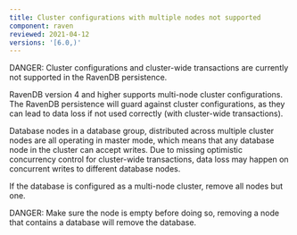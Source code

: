 ```yaml
---
title: Cluster configurations with multiple nodes not supported
component: raven
reviewed: 2021-04-12
versions: '[6.0,)'
---
```


DANGER: Cluster configurations and cluster-wide transactions are currently not supported in the RavenDB persistence. 

RavenDB version 4 and higher supports multi-node cluster configurations. The RavenDB persistence will guard against cluster configurations, as they can lead to data loss if not used correctly (with cluster-wide transactions).

Database nodes in a database group, distributed across multiple cluster nodes are all operating in master mode, which means that any database node in the cluster can accept writes. Due to missing optimistic concurrency control for cluster-wide transactions, data loss may happen on concurrent writes to different database nodes. 

If the database is configured as a multi-node cluster, remove all nodes but one. 

DANGER: Make sure the node is empty before doing so, removing a node that contains a database will remove the database.

